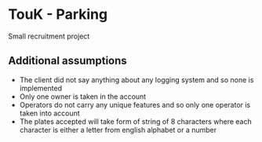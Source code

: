 # TouK - Parking

Small recruitment project


## Additional assumptions

 - The client did not say anything about any logging system and so none is implemented
 - Only one owner is taken in the account
 - Operators do not carry any unique features and so only one operator is taken into account
 - The plates accepted will take form of string of 8 characters where each character is either a letter from 
 english alphabet or  a number